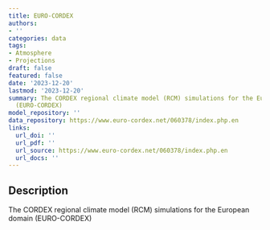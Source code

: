 ```yaml
---
title: EURO-CORDEX
authors:
- ''
categories: data
tags:
- Atmosphere
- Projections
draft: false
featured: false
date: '2023-12-20'
lastmod: '2023-12-20'
summary: The CORDEX regional climate model (RCM) simulations for the European domain
  (EURO-CORDEX)
model_repository: ''
data_repository: https://www.euro-cordex.net/060378/index.php.en
links:
  url_doi: ''
  url_pdf: ''
  url_source: https://www.euro-cordex.net/060378/index.php.en
  url_docs: ''
---
```


## Description

The CORDEX regional climate model (RCM) simulations for the European domain (EURO-CORDEX)

